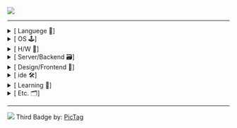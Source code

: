<!-- a href 먹음 -->
![](https://pictag.aa2.uk/badges?tag=snowman6-git&&from=shields,pictag)

<hr>
<!-- ===================================================================================================================== -->
 <details>
    <summary>[ Languege 📃]</summary>
    <img src="https://img.shields.io/badge/python-3670A0?style=for-the-badge&logo=python&logoColor=ffdd54">
    <img src="https://img.shields.io/badge/c++-%2300599C.svg?style=for-the-badge&logo=c%2B%2B&logoColor=white">
    <img src="https://img.shields.io/badge/javascript-%23323330.svg?style=for-the-badge&logo=javascript&logoColor=%23F7DF1E">
    <img src="https://img.shields.io/badge/typescript-%23007ACC.svg?style=for-the-badge&logo=typescript&logoColor=white">
</details>
<!-- ===================================================================================================================== -->
<details>
    <summary>[ OS 🕹️]</summary>
    <img src="https://img.shields.io/badge/Debian-D70A53?style=for-the-badge&logo=debian&logoColor=white">
    <img src="https://img.shields.io/badge/cent%20os-002260?style=for-the-badge&logo=centos&logoColor=F0F0F0">
    <img src="https://img.shields.io/badge/Arch%20Linux-1793D1?logo=arch-linux&logoColor=fff&style=for-the-badge">
    <img src="https://img.shields.io/badge/proxmox-proxmox?style=for-the-badge&logo=proxmox&logoColor=%23E57000&labelColor=%232b2a33&color=%232b2a33">
</details>
<!-- ===================================================================================================================== -->
<details>
    <summary>[ H/W 🔲]</summary>
    <img src="https://img.shields.io/badge/-Arduino-00979D?style=for-the-badge&logo=Arduino&logoColor=white">
    <img src="https://img.shields.io/badge/-RaspberryPi-C51A4A?style=for-the-badge&logo=Raspberry-Pi">
    <img src="https://pictag.aa2.uk/image?tag=Khadas.svg">
</details>
<!-- ===================================================================================================================== -->
<details>
    <summary>[ Server/Backend 🗃️]</summary>
    <img src="https://img.shields.io/badge/nginx-%23009639.svg?style=for-the-badge&logo=nginx&logoColor=white">
    <img src="https://img.shields.io/badge/flask-%23000.svg?style=for-the-badge&logo=flask&logoColor=white">
    <img src="https://img.shields.io/badge/FastAPI-005571?style=for-the-badge&logo=fastapi">
    <img src="https://pictag.aa2.uk/image?tag=hono.svg">
    <img src="https://img.shields.io/badge/Sqlite-003B57?style=for-the-badge&logo=sqlite&logoColor=white">
    <img src="https://img.shields.io/badge/mysql-4479A1.svg?style=for-the-badge&logo=mysql&logoColor=white">
</details>
<!-- ===================================================================================================================== -->
<details>
    <summary>[ Design/Frontend 🎨]</summary>
    <img src="https://img.shields.io/badge/Figma-F24E1E?style=for-the-badge&logo=figma&logoColor=white">
    <img src="https://img.shields.io/badge/vuejs-%2335495e.svg?style=for-the-badge&logo=vuedotjs&logoColor=%234FC08D">
    <img src="https://img.shields.io/badge/tauri-%2324C8DB.svg?style=for-the-badge&logo=tauri&logoColor=%23FFFFFF">
</details>
<!-- ===================================================================================================================== -->
<details>
    <summary>[ ide 🛠️]</summary>
    <img src="https://pictag.aa2.uk/image?tag=vscode.svg">
</details>
<!-- ===================================================================================================================== -->
<details>
    <summary>[ Learning 🌱]</summary>
    <img src="https://img.shields.io/badge/rust-%23000000.svg?style=for-the-badge&logo=rust&logoColor=white">
    <img src="https://img.shields.io/badge/NeoVim-%2357A143.svg?&style=for-the-badge&logo=neovim&logoColor=white">
    <img src="https://img.shields.io/badge/svelte-%23f1413d.svg?style=for-the-badge&logo=svelte&logoColor=white">
    <img src="https://pictag.aa2.uk/image?tag=Kernal.svg">
    <img src="https://img.shields.io/badge/Penpot-000000?style=for-the-badge&logo=penpot&logoColor=white">
</details>
<!-- ===================================================================================================================== -->
<details>
    <summary>[ Etc. 🗂️]</summary>
    <img src="https://pictag.aa2.uk/image?tag=onshape.svg">
    <img src="https://pictag.aa2.uk/image?tag=comfyui.svg">
</details>
<!-- ===================================================================================================================== -->
<hr>

![](https://pictag.aa2.uk/image?tag=모그마니두커우은사우르스르blackv2.png)
Third Badge by: [PicTag](https://github.com/snowman6-git/PicTag_TS) 
